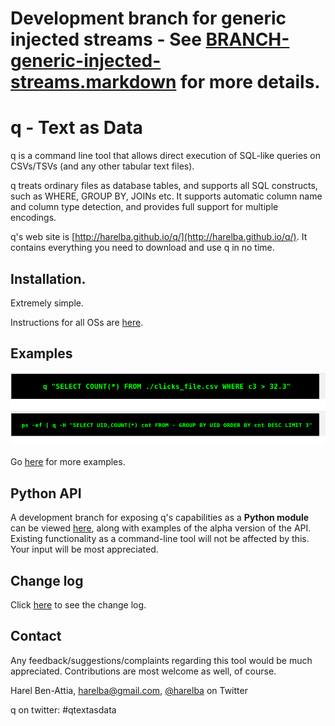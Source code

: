 # Development branch for generic injected streams - See [BRANCH-generic-injected-streams.markdown](Here) for more details.



# q - Text as Data
q is a command line tool that allows direct execution of SQL-like queries on CSVs/TSVs (and any other tabular text files).

q treats ordinary files as database tables, and supports all SQL constructs, such as WHERE, GROUP BY, JOINs etc. It supports automatic column name and column type detection, and provides full support for multiple encodings.

q's web site is [http://harelba.github.io/q/](http://harelba.github.io/q/). It contains everything you need to download and use q in no time.

## Installation.
Extremely simple. 

Instructions for all OSs are [here](http://harelba.github.io/q/install.html). 

## Examples

![blah](doc/basic-examples.png)

Go [here](http://harelba.github.io/q/examples.html) for more examples.

## Python API
A development branch for exposing q's capabilities as a <strong>Python module</strong> can be viewed <a href="https://github.com/harelba/q/tree/expose-as-python-api">here</a>, along with examples of the alpha version of the API.<br/>Existing functionality as a command-line tool will not be affected by this. Your input will be most appreciated.

## Change log
Click [here](http://harelba.github.io/q/changelog.html) to see the change log.

## Contact
Any feedback/suggestions/complaints regarding this tool would be much appreciated. Contributions are most welcome as well, of course.

Harel Ben-Attia, harelba@gmail.com, [@harelba](https://twitter.com/harelba) on Twitter

q on twitter: #qtextasdata

